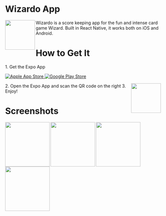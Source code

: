 # Wizardo App
<div>
  <image
  	align="left"
    width="96"
  	src="https://github.com/tonyzhang617/wizardo/blob/master/assets/wizard.jpg" />
  <p>
  Wizardo is a score keeping app for the fun and intense card game Wizard. Built in React Native, it works both on iOS and Android.  
  </p>
</div>

# How to Get It
<div>
  1. Get the Expo App
  <p>
  <a href="https://itunes.apple.com/app/apple-store/id982107779?ct=www&amp;mt=8">
    <img src="https://d30j33t1r58ioz.cloudfront.net/static/download-apple.png?ed86e2c798c0ebfc1e62be74f1f8dfcc" alt="Apple App Store">
  </a>
  <a href="https://play.google.com/store/apps/details?id=host.exp.exponent&amp;referrer=www">
    <img src="https://d30j33t1r58ioz.cloudfront.net/static/download-google.png?ed86e2c798c0ebfc1e62be74f1f8dfcc" alt="Google Play Store">
  </a>
  </p>
  2. Open the Expo App and scan the QR code on the right
  <image
    align="right"
    width="96"
    src="https://github.com/tonyzhang617/wizardo/blob/master/assets/qr-code.png" />
  3. Enjoy!
</div>

# Screenshots
<image
  align="left"
  width="144"
	src="https://github.com/tonyzhang617/wizardo/blob/master/assets/screenshot1.png" />
<image
  align="left"
  width="144"
	src="https://github.com/tonyzhang617/wizardo/blob/master/assets/screenshot2.png" />
<image
	align="left"
  width="144"
	src="https://github.com/tonyzhang617/wizardo/blob/master/assets/screenshot3.png" />
<image
	align="left"
  width="144"
	src="https://github.com/tonyzhang617/wizardo/blob/master/assets/screenshot4.png" />
